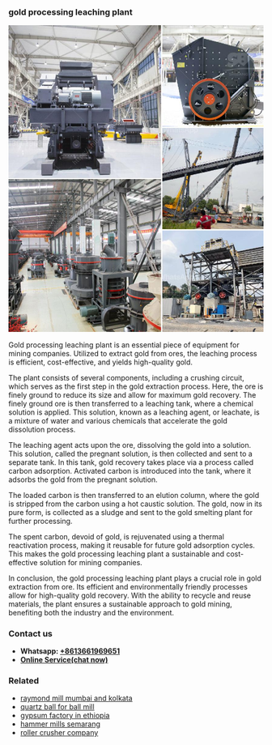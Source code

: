 <h3>gold processing leaching plant</h3><img src='1708309514.jpg' alt=''><p>Gold processing leaching plant is an essential piece of equipment for mining companies. Utilized to extract gold from ores, the leaching process is efficient, cost-effective, and yields high-quality gold.</p><p>The plant consists of several components, including a crushing circuit, which serves as the first step in the gold extraction process. Here, the ore is finely ground to reduce its size and allow for maximum gold recovery. The finely ground ore is then transferred to a leaching tank, where a chemical solution is applied. This solution, known as a leaching agent, or leachate, is a mixture of water and various chemicals that accelerate the gold dissolution process.</p><p>The leaching agent acts upon the ore, dissolving the gold into a solution. This solution, called the pregnant solution, is then collected and sent to a separate tank. In this tank, gold recovery takes place via a process called carbon adsorption. Activated carbon is introduced into the tank, where it adsorbs the gold from the pregnant solution.</p><p>The loaded carbon is then transferred to an elution column, where the gold is stripped from the carbon using a hot caustic solution. The gold, now in its pure form, is collected as a sludge and sent to the gold smelting plant for further processing.</p><p>The spent carbon, devoid of gold, is rejuvenated using a thermal reactivation process, making it reusable for future gold adsorption cycles. This makes the gold processing leaching plant a sustainable and cost-effective solution for mining companies.</p><p>In conclusion, the gold processing leaching plant plays a crucial role in gold extraction from ore. Its efficient and environmentally friendly processes allow for high-quality gold recovery. With the ability to recycle and reuse materials, the plant ensures a sustainable approach to gold mining, benefiting both the industry and the environment.</p><h3>Contact us</h3><ul><li><strong>Whatsapp:&nbsp;<a href="https://wa.me/8613661969651">+8613661969651</a></strong></li><li><a href="https://swt.shibang-china.com/?git&amp;zhl&amp;gold processing leaching plant"><strong>Online Service(chat now)</strong></a></li></ul><h3>Related</h3><ul><li><a href='raymond mill mumbai and kolkata.md'>raymond mill mumbai and kolkata</a></li><li><a href='quartz ball for ball mill.md'>quartz ball for ball mill</a></li><li><a href='gypsum factory in ethiopia.md'>gypsum factory in ethiopia</a></li><li><a href='hammer mills semarang.md'>hammer mills semarang</a></li><li><a href='roller crusher company.md'>roller crusher company</a></li></ul>